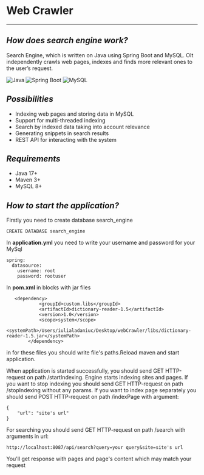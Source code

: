 # Web Crawler
___
## _How does search engine work?_
Search Engine, which is written on Java using Spring Boot and MySQL.
ОIt independently crawls web pages, indexes and finds more relevant ones to the user’s request.

![Java](https://img.shields.io/badge/Java-23-blue)
![Spring Boot](https://img.shields.io/badge/Spring%20Boot-3.0-green)
![MySQL](https://img.shields.io/badge/MySQL-8.0-orange)

## _Possibilities_
- Indexing web pages and storing data in MySQL
- Support for multi-threaded indexing
- Search by indexed data taking into account relevance
- Generating snippets in search results
- REST API for interacting with the system

## _Requirements_
- Java 17+
- Maven 3+
- MySQL 8+

## _How to start the application?_
Firstly you need to create database search_engine
```
CREATE DATABASE search_engine
```
In __application.yml__ you need to write your username and password for your MySql
```
spring:
  datasource:
    username: root
    password: rootuser
```
In __pom.xml__ in blocks with jar files
```
   <dependency>
            <groupId>custom.libs</groupId>
            <artifactId>dictionary-reader-1.5</artifactId>
            <version>1.0</version>
            <scope>system</scope>
            <systemPath>/Users/iulialadaniuc/Desktop/webCrawler/libs/dictionary-reader-1.5.jar</systemPath>
        </dependency>
```
in <systemPath></systemPath> for these files you should write file's paths.Reload maven and start application.
 
When application is started successfully, you should send GET HTTP-request on path /startIndexing. Engine starts indexing sites and pages.
If you want to stop indexing you should send GET HTTP-request on path /stopIndexing without any params. If you want to index page
separately you should send POST HTTP-request on path /indexPage with argument:
```
{
    "url": "site's url"
}
``` 
For searching you should send GET HTTP-request
on path /search with arguments in url:
``` 
http://localhost:8087/api/search?query=your query&site=site's url
``` 
You'll get response with pages and page's content which may match your request

